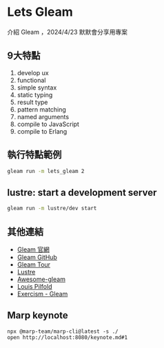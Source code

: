# Lets Gleam
介紹 Gleam ，2024/4/23 默默會分享用專案


## 9大特點
1. develop ux
2. functional
3. simple syntax
4. static typing
5. result type
6. pattern matching
7. named arguments
8. compile to JavaScript
9. compile to Erlang


## 執行特點範例
```sh
gleam run -m lets_gleam 2
```

## lustre: start a development server
```sh
gleam run -m lustre/dev start
```

## 其他連結
- [Gleam 官網](https://gleam.run/)
- [Gleam GitHub](https://github.com/gleam-lang/gleam)
- [Gleam Tour](https://tour.gleam.run/)
- [Lustre](https://hexdocs.pm/lustre/index.html)
- [Awesome-gleam](https://github.com/gleam-lang/awesome-gleam)
- [Louis Pilfold](https://github.com/lpil)
- [Exercism - Gleam](https://exercism.org/tracks/gleam)


## Marp keynote
```
npx @marp-team/marp-cli@latest -s ./
open http://localhost:8080/keynote.md#1
```
